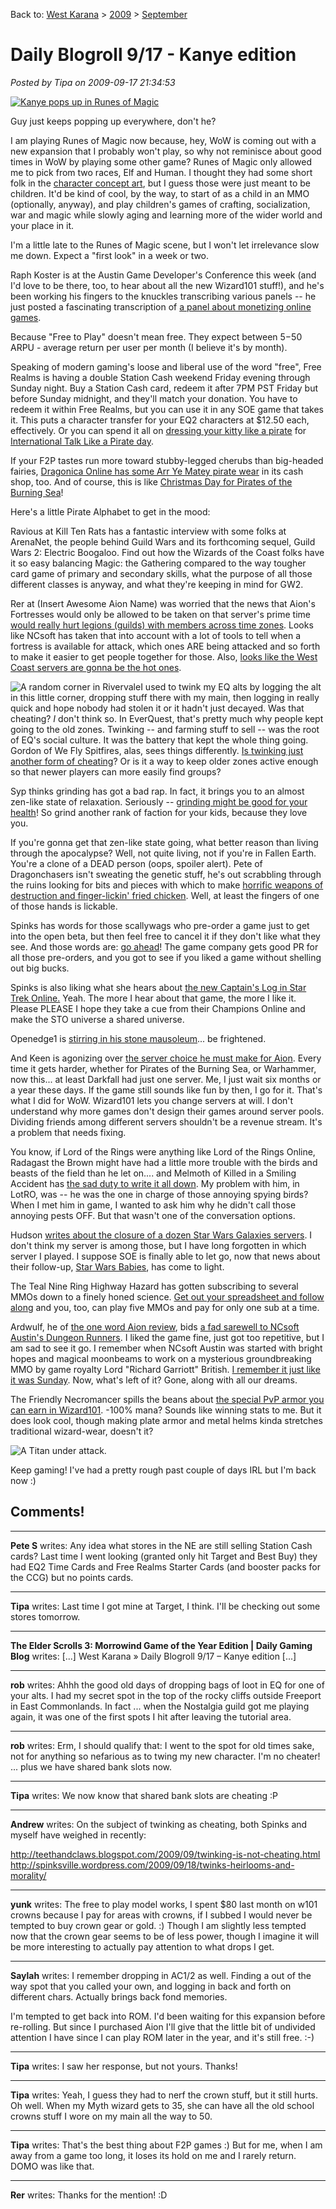 Back to: [West Karana](/posts/westkarana.md) > [2009](/posts/2009/westkarana.md) > [September](./westkarana.md)
# Daily Blogroll 9/17 - Kanye edition

*Posted by Tipa on 2009-09-17 21:34:53*

[![Kanye pops up in Runes of Magic](../../../uploads/2009/09/kanye.jpg "Kanye pops up in Runes of Magic")](../../../uploads/2009/09/kanye.jpg)

Guy just keeps popping up everywhere, don't he?

I am playing Runes of Magic now because, hey, WoW is coming out with a new expansion that I probably won't play, so why not reminisce about good times in WoW by playing some other game? Runes of Magic only allowed me to pick from two races, Elf and Human. I thought they had some short folk in the [character concept art](http://img.neoseeker.com/v_concept_art.php?caid=7948), but I guess those were just meant to be children. It'd be kind of cool, by the way, to start of as a child in an MMO (optionally, anyway), and play children's games of crafting, socialization, war and magic while slowly aging and learning more of the wider world and your place in it.

I'm a little late to the Runes of Magic scene, but I won't let irrelevance slow me down. Expect a "first look" in a week or two.

Raph Koster is at the Austin Game Developer's Conference this week (and I'd love to be there, too, to hear about all the new Wizard101 stuff!), and he's been working his fingers to the knuckles transcribing various panels -- he just posted a fascinating transcription of [a panel about monetizing online games](http://www.raphkoster.com/2009/09/17/agdc-opportunities-for-monetizing-online-games/).

Because "Free to Play" doesn't mean free. They expect between $5-$50 ARPU - average return per user per month (I believe it's by month).

Speaking of modern gaming's loose and liberal use of the word "free", Free Realms is having a double Station Cash weekend Friday evening through Sunday night. Buy a Station Cash card, redeem it after 7PM PST Friday but before Sunday midnight, and they'll match your donation. You have to redeem it within Free Realms, but you can use it in any SOE game that takes it. This puts a character transfer for your EQ2 characters at $12.50 each, effectively. Or you can spend it all on [dressing your kitty like a pirate](http://www.freerealms.com/article/detail.action?articleId=333) for [International Talk Like a Pirate day](http://www.talklikeapirate.com/).

If your F2P tastes run more toward stubby-legged cherubs than big-headed fairies, [Dragonica Online has some Arr Ye Matey pirate wear](http://forums.thqice.com/showthread.php?t=7291) in its cash shop, too. And of course, this is like [Christmas Day for Pirates of the Burning Sea](http://www.burningsea.com/page/news/article&article_id=11298)!

Here's a little Pirate Alphabet to get in the mood:

Ravious at Kill Ten Rats has a fantastic interview with some folks at ArenaNet, the people behind Guild Wars and its forthcoming sequel, Guild Wars 2: Electric Boogaloo. Find out how the Wizards of the Coast folks have it so easy balancing Magic: the Gathering compared to the way tougher card game of primary and secondary skills, what the purpose of all those different classes is anyway, and what they're keeping in mind for GW2.

Rer at (Insert Awesome Aion Name) was worried that the news that Aion's Fortresses would only be allowed to be taken on that server's prime time [would really hurt legions (guilds) with members across time zones](http://insert-awesome-aion-name.blogspot.com/2009/09/truely-unacceptable.html). Looks like NCsoft has taken that into account with a lot of tools to tell when a fortress is available for attack, which ones ARE being attacked and so forth to make it easier to get people together for those. Also, [looks like the West Coast servers are gonna be the hot ones](http://insert-awesome-aion-name.blogspot.com/2009/09/fort-times.html).

![A random corner in Rivervale](../../../uploads/2009/09/eqgame-2009-09-17-20-59-29-19.jpg "A random corner in Rivervale")I used to twink my EQ alts by logging the alt in this little corner, dropping stuff there with my main, then logging in really quick and hope nobody had stolen it or it hadn't just decayed. Was that cheating? *I* don't think so. In EverQuest, that's pretty much why people kept going to the old zones. Twinking -- and farming stuff to sell -- was the root of EQ's social culture. It was the battery that kept the whole thing going. Gordon of We Fly Spitfires, alas, sees things differently. [Is twinking just another form of cheating](http://blog.weflyspitfires.com/2009/09/17/twinking-is-just-another-form-of-cheating/)? Or is it a way to keep older zones active enough so that newer players can more easily find groups?

Syp thinks grinding has got a bad rap. In fact, it brings you to an almost zen-like state of relaxation. Seriously -- [grinding might be good for your health](http://biobreak.wordpress.com/2009/09/17/a-case-for-grinding-redux/)! So grind another rank of faction for your kids, because they love you.

If you're gonna get that zen-like state going, what better reason than living through the apocalypse? Well, not quite living, not if you're in Fallen Earth. You're a clone of a DEAD person (oops, spoiler alert). Pete of Dragonchasers isn't sweating the genetic stuff, he's out scrabbling through the ruins looking for bits and pieces with which to make [horrific weapons of destruction and finger-lickin' fried chicken](http://dragonchasers.com/2009/09/15/starter-towns-empty-out/). Well, at least the fingers of one of those hands is lickable.

Spinks has words for those scallywags who pre-order a game just to get into the open beta, but then feel free to cancel it if they don't like what they see. And those words are: [go ahead](http://spinksville.wordpress.com/2009/09/16/gambling-with-pre-order-bonuses-and-beta-access/)! The game company gets good PR for all those pre-orders, and you got to see if you liked a game without shelling out big bucks.

Spinks is also liking what she hears about [the new Captain's Log in Star Trek Online.](http://spinksville.wordpress.com/2009/09/16/captains-log-stardate-whatever/) Yeah. The more I hear about that game, the more I like it. Please PLEASE I hope they take a cue from their Champions Online and make the STO universe a shared universe.

Openedge1 is [stirring in his stone mausoleum](http://simple-n-complex.blogspot.com/2009/09/may-return-discuss.html)... be frightened.

And Keen is agonizing over [the server choice he must make for Aion](http://www.keenandgraev.com/?p=2954). Every time it gets harder, whether for Pirates of the Burning Sea, or Warhammer, now this... at least Darkfall had just one server. Me, I just wait six months or a year these days. If the game still sounds like fun by then, I go for it. That's what I did for WoW. Wizard101 lets you change servers at will. I don't understand why more games don't design their games around server pools. Dividing friends among different servers shouldn't be a revenue stream. It's a problem that needs fixing.

You know, if Lord of the Rings were anything like Lord of the Rings Online, Radagast the Brown might have had a little more trouble with the birds and beasts of the field than he let on.... and Melmoth of Killed in a Smiling Accident has [the sad duty to write it all down](http://www.kiasa.org/2009/09/16/what-really-happened-to-radagast-the-brown/). My problem with him, in LotRO, was -- he was the one in charge of those annoying spying birds? When I met him in game, I wanted to ask him why he didn't call those annoying pests OFF. But that wasn't one of the conversation options.

Hudson [writes about the closure of a dozen Star Wars Galaxies servers](http://hudshideout.com/blog/?p=3348). I don't think my server is among those, but I have long forgotten in which server I played. I suppose SOE is finally able to let go, now that news about their follow-up, [Star Wars Babies](http://www.tentonhammer.com/node/73904), has come to light.

The Teal Nine Ring Highway Hazard has gotten subscribing to several MMOs down to a finely honed science. [Get out your spreadsheet and follow along](http://playervsdeveloper.blogspot.com/2009/09/juggling-mmorpgs-and-budgets.html) and you, too, can play five MMOs and pay for only one sub at a time.

Ardwulf, he of [the one word Aion review](http://ardwulfslair.wordpress.com/2009/09/10/worlds-shortest-aion-review/), bids [a fad sarewell to NCsoft Austin's Dungeon Runners](http://ardwulfslair.wordpress.com/2009/09/16/yet-another-title-meet-the-ncsoft-axe/). I liked the game fine, just got too repetitive, but I am sad to see it go. I remember when NCsoft Austin was started with bright hopes and magical moonbeams to work on a mysterious groundbreaking MMO by game royalty Lord "Richard Garriott" British. [I remember it just like it was Sunday](../../../index.php/2009/09/13/daily-blogroll-looks-back-2001/). Now, what's left of it? Gone, along with all our dreams.

The Friendly Necromancer spills the beans about [the special PvP armor you can earn in Wizard101](http://thefriendlynecromancer.blogspot.com/2009/09/alex-jaderider-wears-cools-clothes-what.html). -100% mana? Sounds like winning stats to me. But it does look cool, though making plate armor and metal helms kinda stretches traditional wizard-wear, doesn't it?

![A Titan under attack.](../../../uploads/2009/09/ExeFile-2009-09-13-11-20-41-51.jpg "A Titan under attack.")

Keep gaming! I've had a pretty rough past couple of days IRL but I'm back now :)
## Comments!

---

**Pete S** writes: Any idea what stores in the NE are still selling Station Cash cards? Last time I went looking (granted only hit Target and Best Buy) they had EQ2 Time Cards and Free Realms Starter Cards (and booster packs for the CCG) but no points cards.

---

**Tipa** writes: Last time I got mine at Target, I think. I'll be checking out some stores tomorrow.

---

**The Elder Scrolls 3: Morrowind Game of the Year Edition | Daily Gaming Blog** writes: [...] West Karana » Daily Blogroll 9/17 – Kanye edition [...]

---

**rob** writes: Ahhh the good old days of dropping bags of loot in EQ for one of your alts. I had my secret spot in the top of the rocky cliffs outside Freeport in East Commonlands. In fact ... when the Nostalgia guild got me playing again, it was one of the first spots I hit after leaving the tutorial area.

---

**rob** writes: Erm, I should qualify that: I went to the spot for old times sake, not for anything so nefarious as to twing my new character. I'm no cheater! ... plus we have shared bank slots now.

---

**Tipa** writes: We now know that shared bank slots are cheating :P

---

**Andrew** writes: On the subject of twinking as cheating, both Spinks and myself have weighed in recently:

http://teethandclaws.blogspot.com/2009/09/twinking-is-not-cheating.html
http://spinksville.wordpress.com/2009/09/18/twinks-heirlooms-and-morality/

---

**yunk** writes: The free to play model works, I spent $80 last month on w101 crowns because I pay for areas with crowns, if I subbed I would never be tempted to buy crown gear or gold. :)
Though I am slightly less tempted now that the crown gear seems to be of less power, though I imagine it will be more interesting to actually pay attention to what drops I get.

---

**Saylah** writes: I remember dropping in AC1/2 as well. Finding a out of the way spot that you called your own, and logging in back and forth on different chars. Actually brings back fond memories.

I'm tempted to get back into ROM. I'd been waiting for this expansion before re-rolling. But since I purchased Aion I'll give that the little bit of undivided attention I have since I can play ROM later in the year, and it's still free. :-)

---

**Tipa** writes: I saw her response, but not yours. Thanks!

---

**Tipa** writes: Yeah, I guess they had to nerf the crown stuff, but it still hurts. Oh well. When my Myth wizard gets to 35, she can have all the old school crowns stuff I wore on my main all the way to 50.

---

**Tipa** writes: That's the best thing about F2P games :) But for me, when I am away from a game too long, it loses its hold on me and I rarely return. DOMO was like that.

---

**Rer** writes: Thanks for the mention! :D

